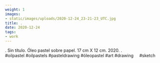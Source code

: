 ```yaml
---
weight: 1
images:
- static/images/uploads/2020-12-24_23-21-23_UTC.jpg
title: .
date: 2020-12-24
tags:
- work
---
```


.
Sin título.
Óleo pastel sobre papel.
17 cm X 12 cm.
2020.
.
#oilpastel #oilpastels #pasteldrawing #óleopastel #art #drawing     #sketch
